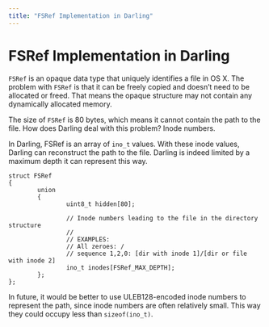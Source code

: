 ```yaml
---
title: "FSRef Implementation in Darling"
---
```

# FSRef Implementation in Darling

`FSRef` is an opaque data type that uniquely identifies a file in OS X. The problem with `FSRef` is that it can be freely copied and doesn’t need to be allocated or freed. That means the opaque structure may not contain any dynamically allocated memory.

The size of `FSRef` is 80 bytes, which means it cannot contain the path to the file. How does Darling deal with this problem? Inode numbers.

In Darling, FSRef is an array of `ino_t` values. With these inode values, Darling can reconstruct the path to the file. Darling is indeed limited by a maximum depth it can represent this way.

```
struct FSRef
{
        union
        {
                uint8_t hidden[80];

                // Inode numbers leading to the file in the directory structure
                //
                // EXAMPLES:
                // All zeroes: /
                // sequence 1,2,0: [dir with inode 1]/[dir or file with inode 2]
                ino_t inodes[FSRef_MAX_DEPTH];
        };
};
```

In future, it would be better to use ULEB128-encoded inode numbers to represent the path, since inode numbers are often relatively small. This way they could occupy less than `sizeof(ino_t)`.


